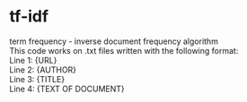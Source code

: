 # tf-idf
term frequency - inverse document frequency algorithm  
This code works on .txt files written with the following format:  
Line 1: {URL}  
Line 2: {AUTHOR}  
Line 3: {TITLE}  
Line 4: {TEXT OF DOCUMENT}  

